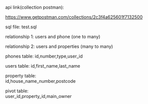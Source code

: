 api link(collection postman):

https://www.getpostman.com/collections/2c3f4a625601f7132500

sql file:
test.sql

relationship 1: users and phone (one to many)

relationship 2: users and properties (many to many)

phones table:
   id,number,type,user_id

users table:
   id,first_name,last_name

property table:  
   id,house_name_number,postcode

pivot table:   
   user_id,property_id,main_owner   
